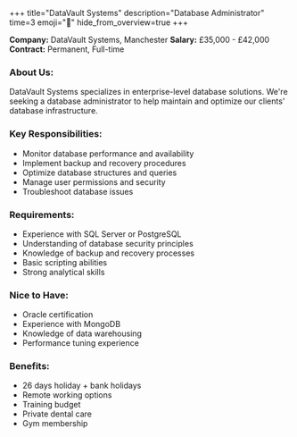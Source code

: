 +++
title="DataVault Systems"
description="Database Administrator"
time=3
emoji="💾"
hide_from_overview=true
+++

**Company:** DataVault Systems, Manchester
**Salary:** £35,000 - £42,000
**Contract:** Permanent, Full-time

### About Us:

DataVault Systems specializes in enterprise-level database solutions. We're seeking a database administrator to help maintain and optimize our clients' database infrastructure.

### Key Responsibilities:

- Monitor database performance and availability
- Implement backup and recovery procedures
- Optimize database structures and queries
- Manage user permissions and security
- Troubleshoot database issues

### Requirements:

- Experience with SQL Server or PostgreSQL
- Understanding of database security principles
- Knowledge of backup and recovery processes
- Basic scripting abilities
- Strong analytical skills

### Nice to Have:

- Oracle certification
- Experience with MongoDB
- Knowledge of data warehousing
- Performance tuning experience

### Benefits:

- 26 days holiday + bank holidays
- Remote working options
- Training budget
- Private dental care
- Gym membership
